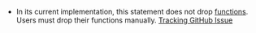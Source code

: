 - In its current implementation, this statement does not drop [functions](user-defined-functions.html). Users must drop their functions manually. [Tracking GitHub Issue](https://github.com/cockroachdb/cockroach/issues/90476)
